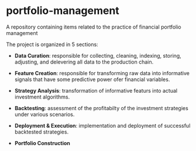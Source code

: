 # portfolio-management
A repository containing items related to the practice of financial portfolio management

The project is organized in 5 sections:
   
- **Data Curation**: responsible for collecting, cleaning, indexing, storing, adjusting, and delevering all data to the production chain.

- **Feature Creation**: responsible for transforming raw data into informative signals that have some predictive power ofer financial variables.

- **Strategy Analysis**: transformation of informative featurs into actual investment algorithms.

- **Backtesting**: assessment of the profitabilty of the investment strategies under various scenarios.

- **Deployment & Execution**: implementation and deployment of successful backtested strategies.

- **Portfolio Construction**
